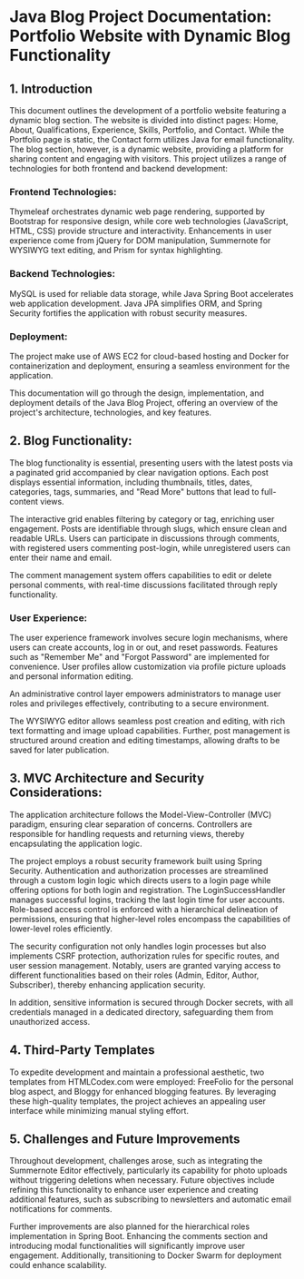 # Java Blog Project Documentation: Portfolio Website with Dynamic Blog Functionality

## 1. Introduction

This document outlines the development of a portfolio website featuring a dynamic blog section. The website is divided into distinct pages: Home, About, Qualifications, Experience, Skills, Portfolio, and Contact. While the Portfolio page is static, the Contact form utilizes Java for email functionality. The blog section, however, is a dynamic website, providing a platform for sharing content and engaging with visitors. 
This project utilizes a range of technologies for both frontend and backend development: 

### Frontend Technologies:
   
Thymeleaf orchestrates dynamic web page rendering, supported by Bootstrap for responsive design, while core web technologies (JavaScript, HTML, CSS) provide structure and interactivity. Enhancements in user experience come from jQuery for DOM manipulation, Summernote for WYSIWYG text editing, and Prism for syntax highlighting.

### Backend Technologies:
     
MySQL is used for reliable data storage, while Java Spring Boot accelerates web application development. Java JPA simplifies ORM, and Spring Security fortifies the application with robust security measures.
 
### Deployment: 
     
The project make use of AWS EC2 for cloud-based hosting and Docker for containerization and deployment, ensuring a seamless environment for the application.
 
This documentation will go through the design, implementation, and deployment details of the Java Blog Project, offering an overview of the project's architecture, technologies, and key features.  

## 2. Blog Functionality:
     
The blog functionality is essential, presenting users with the latest posts via a paginated grid accompanied by clear navigation options. Each post displays essential information, including thumbnails, titles, dates, categories, tags, summaries, and "Read More" buttons that lead to full-content views.

The interactive grid enables filtering by category or tag, enriching user engagement. Posts are identifiable through slugs, which ensure clean and readable URLs. Users can participate in discussions through comments, with registered users commenting post-login, while unregistered users can enter their name and email.

The comment management system offers capabilities to edit or delete personal comments, with real-time discussions facilitated through reply functionality.

### User Experience: 

The user experience framework involves secure login mechanisms, where users can create accounts, log in or out, and reset passwords. Features such as "Remember Me" and "Forgot Password" are implemented for convenience. User profiles allow customization via profile picture uploads and personal information editing.

An administrative control layer empowers administrators to manage user roles and privileges effectively, contributing to a secure environment.

The WYSIWYG editor allows seamless post creation and editing, with rich text formatting and image upload capabilities. Further, post management is structured around creation and editing timestamps, allowing drafts to be saved for later publication.

## 3. MVC Architecture and Security Considerations: 

The application architecture follows the Model-View-Controller (MVC) paradigm, ensuring clear separation of concerns. Controllers are responsible for handling requests and returning views, thereby encapsulating the application logic.

The project employs a robust security framework built using Spring Security. Authentication and authorization processes are streamlined through a custom login logic which directs users to a login page while offering options for both login and registration. The LoginSuccessHandler manages successful logins, tracking the last login time for user accounts. Role-based access control is enforced with a hierarchical delineation of permissions, ensuring that higher-level roles encompass the capabilities of lower-level roles efficiently.

The security configuration not only handles login processes but also implements CSRF protection, authorization rules for specific routes, and user session management. Notably, users are granted varying access to different functionalities based on their roles (Admin, Editor, Author, Subscriber), thereby enhancing application security.

In addition, sensitive information is secured through Docker secrets, with all credentials managed in a dedicated directory, safeguarding them from unauthorized access.

## 4. Third-Party Templates

To expedite development and maintain a professional aesthetic, two templates from HTMLCodex.com were employed: FreeFolio for the personal blog aspect, and Bloggy for enhanced blogging features. By leveraging these high-quality templates, the project achieves an appealing user interface while minimizing manual styling effort.

## 5. Challenges and Future Improvements

Throughout development, challenges arose, such as integrating the Summernote Editor effectively, particularly its capability for photo uploads without triggering deletions when necessary. Future objectives include refining this functionality to enhance user experience and creating additional features, such as subscribing to newsletters and automatic email notifications for comments.

Further improvements are also planned for the hierarchical roles implementation in Spring Boot. Enhancing the comments section and introducing modal functionalities will significantly improve user engagement. Additionally, transitioning to Docker Swarm for deployment could enhance scalability.
